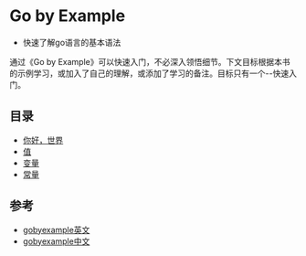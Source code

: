 # Go by Example

- 快速了解go语言的基本语法

通过《Go by Example》可以快速入门，不必深入领悟细节。下文目标根据本书的示例学习，或加入了自己的理解，或添加了学习的备注。目标只有一个--快速入门。


## 目录
- [你好，世界](./1-hello-world.md)
- [值](./2-values.md)
- [变量](./3-var.md)
- [常量](./4-const.md)

## **参考**
- [gobyexample英文](https://gobyexample.com/)
- [gobyexample中文](https://books.studygolang.com/gobyexample/)